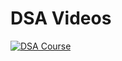 # DSA Videos

[![DSA Course](https://i.ytimg.com/vi/8hly31xKli0/0.jpg)](https://youtu.be/8hly31xKli0 "DSA Course")

